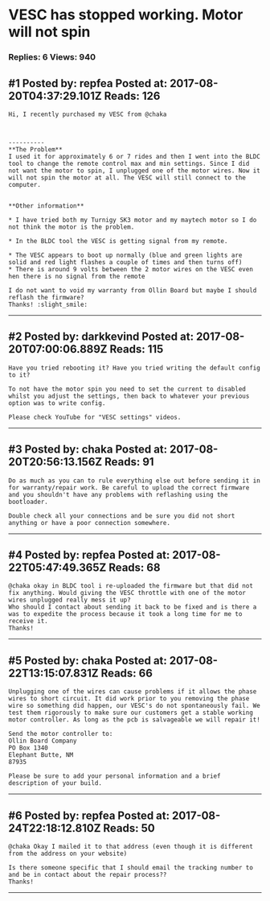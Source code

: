 # VESC has stopped working. Motor will not spin

### Replies: 6 Views: 940

## \#1 Posted by: repfea Posted at: 2017-08-20T04:37:29.101Z Reads: 126

```
Hi, I recently purchased my VESC from @chaka



----------
**The Problem**
I used it for approximately 6 or 7 rides and then I went into the BLDC tool to change the remote control max and min settings. Since I did not want the motor to spin, I unplugged one of the motor wires. Now it will not spin the motor at all. The VESC will still connect to the computer.

                                                                            
**Other information**

* I have tried both my Turnigy SK3 motor and my maytech motor so I do not think the motor is the problem.

* In the BLDC tool the VESC is getting signal from my remote.

* The VESC appears to boot up normally (blue and green lights are solid and red light flashes a couple of times and then turns off) 
* There is around 9 volts between the 2 motor wires on the VESC even hen there is no signal from the remote  

I do not want to void my warranty from Ollin Board but maybe I should reflash the firmware?
Thanks! :slight_smile:
```

---
## \#2 Posted by: darkkevind Posted at: 2017-08-20T07:00:06.889Z Reads: 115

```
Have you tried rebooting it? Have you tried writing the default config to it?

To not have the motor spin you need to set the current to disabled whilst you adjust the settings, then back to whatever your previous option was to write config.

Please check YouTube for "VESC settings" videos.
```

---
## \#3 Posted by: chaka Posted at: 2017-08-20T20:56:13.156Z Reads: 91

```
Do as much as you can to rule everything else out before sending it in for warranty/repair work. Be careful to upload the correct firmware and you shouldn't have any problems with reflashing using the bootloader. 

Double check all your connections and be sure you did not short anything or have a poor connection somewhere.
```

---
## \#4 Posted by: repfea Posted at: 2017-08-22T05:47:49.365Z Reads: 68

```
@chaka okay in BLDC tool i re-uploaded the firmware but that did not fix anything. Would giving the VESC throttle with one of the motor wires unplugged really mess it up?
Who should I contact about sending it back to be fixed and is there a was to expedite the process because it took a long time for me to receive it. 
Thanks!
```

---
## \#5 Posted by: chaka Posted at: 2017-08-22T13:15:07.831Z Reads: 66

```
Unplugging one of the wires can cause problems if it allows the phase wires to short circuit. It did work prior to you removing the phase wire so something did happen, our VESC's do not spontaneously fail. We test them rigorously to make sure our customers get a stable working motor controller. As long as the pcb is salvageable we will repair it! 

Send the motor controller to:
Ollin Board Company
PO Box 1340
Elephant Butte, NM
87935

Please be sure to add your personal information and a brief description of your build.
```

---
## \#6 Posted by: repfea Posted at: 2017-08-24T22:18:12.810Z Reads: 50

```
@chaka Okay I mailed it to that address (even though it is different from the address on your website) 

Is there someone specific that I should email the tracking number to and be in contact about the repair process??
Thanks!
```

---
